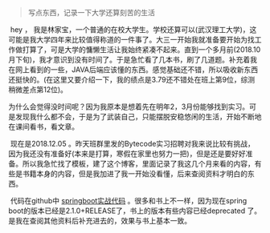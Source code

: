 > 写点东西，记录一下大学还算刻苦的生活

​	hey ， 我是林家宝，一个普通的在校大学生。学校还算可以(武汉理工大学)，这可能是我大学四年来比较值得称道的一件事了。大三一开始我就准备要开始为找工作做打算了，可是大学的慵懒生活让我始终紧凑不起来。直到一个多月前(2018.10月下旬)，我才意识到没有时间了。于是急忙看了几本书，刷了几道题。补充着我在网上看到的一些，JAVA后端应该懂的东西。感觉基础还不错，所以吸收新东西还挺快的。(在这里又要介绍一下，我的绩点是3.79还不错处在班上第9位，综测稍微差点第12位)。

​	为什么会觉得没时间呢？因为我原本是想着先在明年2，3月份能够找到实习。可是发现我什么都不会，于是为了武装自己，只能摆脱安稳悠闲的生活，开始不断地在课间看书，看文章。

​	现在是2018.12.05 。昨天班群里发的Bytecode实习招聘对我来说比较有挑战，因为我还没有准备好(本来是打算，寒假在家里也努力一把)，但是还是要好好准备。所以我急忙找了模板，建了这个博客，里面记录了我这几个月来看的内容，有些是书籍本身的内容，但是我加进了我一开始没看懂，后来查阅资料才明白的东西。

​	代码在github中 [springboot实战代码](https://github.com/Krystalics/springboot) 。很多和书上不一样，因为现在spring boot的版本已经是2.1.0+RELEASE了，书上的版本有些内容已经deprecated 了。是我在查阅其他资料后补充进去的，效果与书上基本一致。

​	
